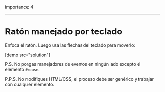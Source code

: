 importance: 4

---

# Ratón manejado por teclado

Enfoca el ratón. Luego usa las flechas del teclado para moverlo:

[demo src="solution"]

P.S. No pongas manejadores de eventos en ningún lado excepto el elemento `#mouse`.

P.P.S. No modifiques HTML/CSS, el proceso debe ser genérico y trabajar con cualquier elemento.
